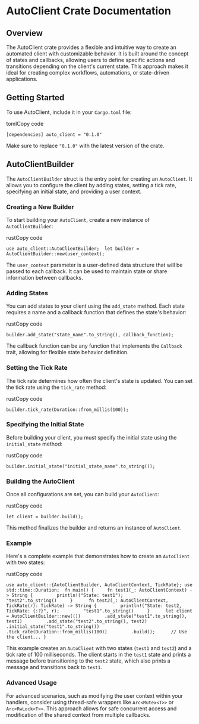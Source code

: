 # AutoClient Crate Documentation

## Overview

The AutoClient crate provides a flexible and intuitive way to create an automated client with customizable behavior. It is built around the concept of states and callbacks, allowing users to define specific actions and transitions depending on the client's current state. This approach makes it ideal for creating complex workflows, automations, or state-driven applications.

## Getting Started

To use AutoClient, include it in your `Cargo.toml` file:

tomlCopy code

`[dependencies] auto_client = "0.1.0"`

Make sure to replace `"0.1.0"` with the latest version of the crate.

## AutoClientBuilder

The `AutoClientBuilder` struct is the entry point for creating an `AutoClient`. It allows you to configure the client by adding states, setting a tick rate, specifying an initial state, and providing a user context.

### Creating a New Builder

To start building your `AutoClient`, create a new instance of `AutoClientBuilder`:

rustCopy code

`use auto_client::AutoClientBuilder;  let builder = AutoClientBuilder::new(user_context);`

The `user_context` parameter is a user-defined data structure that will be passed to each callback. It can be used to maintain state or share information between callbacks.

### Adding States

You can add states to your client using the `add_state` method. Each state requires a name and a callback function that defines the state's behavior:

rustCopy code

`builder.add_state("state_name".to_string(), callback_function);`

The callback function can be any function that implements the `Callback` trait, allowing for flexible state behavior definition.

### Setting the Tick Rate

The tick rate determines how often the client's state is updated. You can set the tick rate using the `tick_rate` method:

rustCopy code

`builder.tick_rate(Duration::from_millis(100));`

### Specifying the Initial State

Before building your client, you must specify the initial state using the `initial_state` method:

rustCopy code

`builder.initial_state("initial_state_name".to_string());`

### Building the AutoClient

Once all configurations are set, you can build your `AutoClient`:

rustCopy code

`let client = builder.build();`

This method finalizes the builder and returns an instance of `AutoClient`.

### Example

Here's a complete example that demonstrates how to create an `AutoClient` with two states:

rustCopy code

`use auto_client::{AutoClientBuilder, AutoClientContext, TickRate}; use std::time::Duration;  fn main() {     fn test1(_: AutoClientContext) -> String {         println!("State: test1");         "test2".to_string()     }      fn test2(_: AutoClientContext, TickRate(r): TickRate) -> String {         println!("State: test2, TickRate: {:?}", r);         "test1".to_string()     }      let client = AutoClientBuilder::new(())         .add_state("test1".to_string(), test1)         .add_state("test2".to_string(), test2)         .initial_state("test1".to_string())         .tick_rate(Duration::from_millis(100))         .build();      // Use the client... }`

This example creates an `AutoClient` with two states (`test1` and `test2`) and a tick rate of 100 milliseconds. The client starts in the `test1` state and prints a message before transitioning to the `test2` state, which also prints a message and transitions back to `test1`.

### Advanced Usage

For advanced scenarios, such as modifying the user context within your handlers, consider using thread-safe wrappers like `Arc<Mutex<T>>` or `Arc<RwLock<T>>`. This approach allows for safe concurrent access and modification of the shared context from multiple callbacks.

